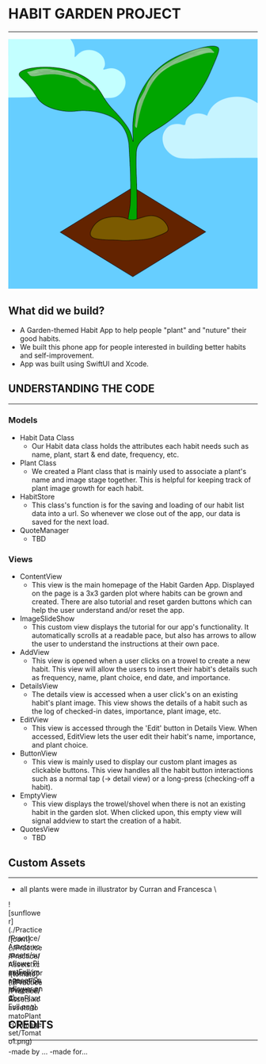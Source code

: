 # HABIT GARDEN PROJECT
--------------
![logo](./Practice/Practice/Assets.xcassets/AppIcon.appiconset/logoSQUARE.png)



## What did we build?
* A Garden-themed Habit App to help people "plant" and "nuture" their good habits.
* We built this phone app for people interested in building better habits and self-improvement.
* App was built using SwiftUI and Xcode.


## UNDERSTANDING THE CODE
--------------

### Models
* Habit Data Class
    + Our Habit data class holds the attributes each habit needs such as name, plant, start & end date, frequency, etc.
* Plant Class
    + We created a Plant class that is mainly used to associate a plant's name and image stage together. This is helpful for keeping track of plant image growth for each habit.
* HabitStore
    + This class's function is for the saving and loading of our habit list data into a url. So whenever we close out of the app, our data is saved for the next load.
* QuoteManager
    + TBD

### Views
* ContentView
    + This view is the main homepage of the Habit Garden App. Displayed on the page is a 3x3 garden plot where habits can be grown and created. There are also tutorial and reset garden buttons which can help the user understand and/or reset the app.
* ImageSlideShow
    + This custom view displays the tutorial for our app's functionality. It automatically scrolls at a readable pace, but also has arrows to allow the user to understand the instructions at their own pace.
* AddView
    + This view is opened when a user clicks on a trowel to create a new habit. This view will allow the users to insert their habit's details such as frequency, name, plant choice, end date, and importance.
* DetailsView
    + The details view is accessed when a user click's on an existing habit's plant image. This view shows the details of a habit such as the log of checked-in dates, importance, plant image, etc.
* EditView
    + This view is accessed through the 'Edit' button in Details View. When accessed, EditView lets the user edit their habit's name, importance, and plant choice.
* ButtonView
    + This view is mainly used to display our custom plant images as clickable buttons. This view handles all the habit button interactions such as a normal tap (-> detail view) or a long-press (checking-off a habit).
* EmptyView
    + This view displays the trowel/shovel when there is not an existing habit in the garden slot. When clicked upon, this empty view will signal addview to start the creation of a habit.
* QuotesView
    + TBD


## Custom Assets
--------------
* all plants were made in illustrator by Curran and Francesca \
<div style = "width:70px; height:70px">
![sunflower](./Practice/Practice/Assets.xcassets/sunflowerPlantFull.imageset/Sunflower.png)
</div>
<div style = "width:70px; height:70px">
![corn](./Practice/Practice/Assets.xcassets/cornPlantFull.imageset/CornPlantFull.png)
</div>
<div style = "width:70px; height:70px">
![tomato](./Practice/Practice/Assets.xcassets/tomatoPlantFull.imageset/Tomato1.png)
</div>



## CREDITS
--------------
-made by ...
-made for...


